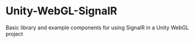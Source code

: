# Unity-WebGL-SignalR
Basic library and example components for using SignalR in a Unity WebGL project
